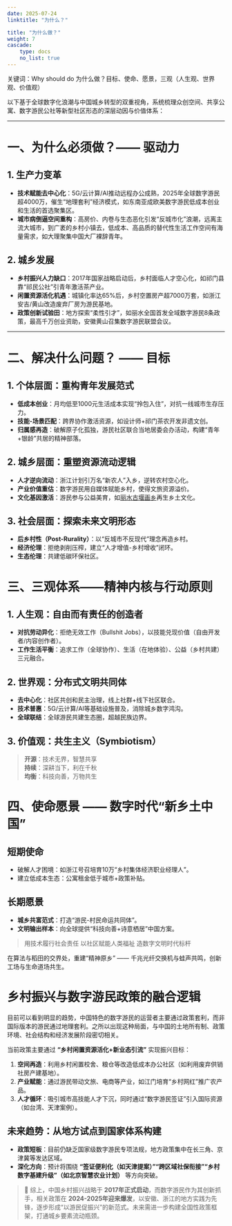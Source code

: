 ```yaml
---
date: 2025-07-24
linktitle: "为什么？"

title: "为什么做？"
weight: 7
cascade:
    type: docs
    no_list: true
---
```


关键词：Why should do 为什么做？目标、使命、愿景，三观（人生观、世界观、价值观）  


以下基于全球数字化浪潮与中国城乡转型的双重视角，系统梳理众创空间、共享公寓、数字游民公社等新型社区形态的深层动因与价值体系：

---

# 一、为什么必须做？—— 驱动力 

## 1. 生产力变革
- **技术赋能去中心化**：5G/云计算/AI推动远程办公成熟，2025年全球数字游民超4000万，催生“地理套利”经济模式，如东南亚成欧美数字游民低成本创业和生活的首选聚集区。
- **城市病倒逼空间重构**：高房价、内卷与生态恶化引发“反城市化”浪潮，远离主流大城市，到广袤的乡村小镇去，低成本、高品质的替代性生活工作空间有海量需求，如大理聚集中国大厂裸辞青年。

## 2. 城乡发展
- **乡村振兴人力缺口**：2017年国家战略启动后，乡村面临人才空心化，如祁门县靠“祁民公社”引青年激活茶产业。
- **闲置资源活化机遇**：城镇化率达65%后，乡村空置房产超7000万套，如浙江安吉/黄山改造废弃厂房为游民基地。
- **政策创新试验田**：地方探索“柔性引才”，如丽水全国首发全域数字游民8条政策，最高千万创业资助，安徽黄山召集数字游民联盟会议。

---

# 二、解决什么问题？ —— 目标

## 1. 个体层面：重构青年发展范式
- **低成本创业**：月均低至1000元生活成本实现“拎包入住”，对抗一线城市生存压力。
- **技能-场景匹配**：跨界协作激活资源，如设计师+祁门茶农开发非遗文创。
- **归属感再造**：破解原子化孤独，游民社区联合当地居委会办活动，构建“青年+银龄”共居的精神部落。

## 2. 城乡层面：重塑资源流动逻辑
- **人才逆向流动**：浙江计划引万名“新农人”入乡，逆转农村空心化。
- **产业价值重估**：数字游民用自媒体赋能乡村，使得文旅资源溢价。
- **文化基因激活**：游民参与公益美育，如[丽水古堰画乡](https://www.lishui.gov.cn/art/2022/11/8/art_1229440608_57340417.html)再生乡土文化。

## 3. 社会层面：探索未来文明形态
- **后乡村性（Post-Rurality）**：以“反城市不反现代”理念再造乡村。
- **经济伦理**：拒绝剥削压榨，建立“人才增值-乡村增收”闭环。
- **生态伦理**：共建低碳环保社区。


# 三、三观体系——精神内核与行动原则

## 1. 人生观：自由而有责任的创造者
- **对抗劳动异化**：拒绝无效工作（Bullshit Jobs），以技能兑现价值（自由开发者/内容创作者）。
- **工作生活平衡**：追求工作（全球协作）、生活（在地体验）、公益（乡村共建）三元融合。

## 2. 世界观：分布式文明共同体
- **去中心化**：社区共创和民主治理，线上社群+线下社区联合。
- **技术普惠**：5G/云计算/AI等基础设施普及，消除城乡数字鸿沟。
- **全球联结**：全球游民共建生态圈，超越民族边界。

## 3. 价值观：共生主义（Symbiotism）

> **开源**：技术无界，智慧共享  
> **持续**：深耕当下，利在千秋  
> **均衡**：科技向善，万物共生


# 四、使命愿景 —— 数字时代“新乡土中国”

## 短期使命
- 破解人才困境：如浙江号召培育10万“乡村集体经济职业经理人”。
- 建立低成本生态：公寓租金低于城市+政策补贴。

## 长期愿景
- **城乡共富范式**：打造“游民-村民命运共同体”。
- **文明输出样本**：向全球提供“科技向善+诗意栖居”中国方案。
 
> 用技术履行社会责任 
> 以社区赋能人类福祉
> 造数字文明时代标杆

在算法与稻田的交界处，重建“精神原乡” —— 千兆光纤交换机与蛙声共鸣，创新工场与生命道场共生。  


# 乡村振兴与数字游民政策的融合逻辑

目前可以看到明显的趋势，中国特色的数字游民的运营者主要通过政策套利，而非国际版本的游民通过地理套利。之所以出现这种局面，与中国的土地所有制、政策环境、社会结构和经济发展阶段密切相关。

当前政策主要通过 **“乡村闲置资源活化+新业态引流”** 实现振兴目标：
1. **空间再造**：利用乡村闲置校舍、粮仓等改造低成本办公社区（如利用废弃供销社房产建基地）。
2. **产业赋能**：通过游民带动文旅、电商等产业，如江门培育“乡村网红”推广农产品。
3. **人才循环**：吸引城市高技能人才下沉，同时通过“数字游民签证”引入国际资源（如台湾、天津案例）。


## 未来趋势：从地方试点到国家体系构建
- **政策短板**：目前仍缺乏国家级数字游民专项法规，地方政策集中在长三角、京津冀等发达区域。
- **深化方向**：预计将围绕 **“签证便利化（如天津提案）”“跨区域社保衔接”“乡村数字基建升级”（如北京智慧农业计划）** 等方向突破。

> 💎 综上，中国乡村振兴战略于 **2017年正式启动**，而数字游民作为其创新抓手，相关政策在 **2024-2025年迎来爆发**，以安徽、浙江的地方实践为先锋，逐步形成“以游民促振兴”的新范式。未来需进一步构建全国性政策框架，打通城乡要素流动瓶颈。





